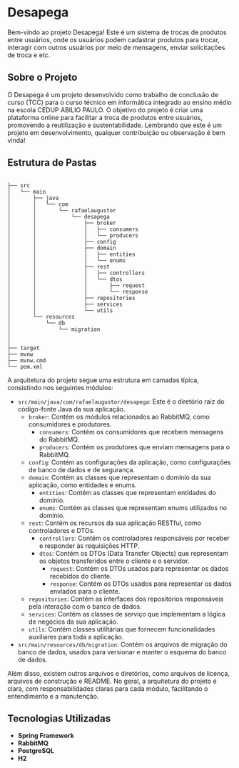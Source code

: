 # Desapega

Bem-vindo ao projeto Desapega! Este é um sistema de trocas de produtos entre usuários, onde os usuários podem cadastrar produtos para trocar, interagir com outros usuários por meio de mensagens, enviar solicitações de troca e etc.

## Sobre o Projeto 

O Desapega é um projeto desenvolvido como trabalho de conclusão de curso (TCC) para o curso técnico em informática integrado ao ensino médio na escola CEDUP ABILIO PAULO. O objetivo do projeto é criar uma plataforma online para facilitar a troca de produtos entre usuários, promovendo a reutilização e sustentabilidade. Lembrando que este é um projeto em desenvolvimento, qualquer contribuição ou observação é bem vinda!

## Estrutura de Pastas
```

├── src
│   └── main
│       ├── java
│       │   └── com
│       │       └── rafaelaugustor
│       │           └── desapega
│       │               ├── broker
│       │               │   ├── consumers
│       │               │   └── producers
│       │               ├── config
│       │               ├── domain
│       │               │   ├── entities
│       │               │   └── enums
│       │               ├── rest
│       │               │   ├── controllers 
│       │               │   └── dtos
│       │               │       ├── request
│       │               │       └── response
│       │               ├── repositories
│       │               ├── services
│       │               └── utils
│       └── resources
│           └── db
│               └── migration
│         
│         
├── target
├── mvnw
├── mvnw.cmd
└── pom.xml

```

A arquitetura do projeto segue uma estrutura em camadas típica, consistindo nos seguintes módulos:

- `src/main/java/com/rafaelaugustor/desapega`: Este é o diretório raiz do código-fonte Java da sua aplicação.
    - `broker`: Contém os módulos relacionados ao RabbitMQ, como consumidores e produtores.
        - `consumers`: Contém os consumidores que recebem mensagens do RabbitMQ.
        - `producers`: Contém os produtores que enviam mensagens para o RabbitMQ.
    - `config`: Contém as configurações da aplicação, como configurações de banco de dados e de segurança.
    - `domain`: Contém as classes que representam o domínio da sua aplicação, como entidades e enums.
        - `entities`: Contém as classes que representam entidades do domínio.
        - `enums`: Contém as classes que representam enums utilizados no domínio.
    - `rest`: Contém os recursos da sua aplicação RESTful, como controladores e DTOs.
        - `controllers`: Contém os controladores responsáveis por receber e responder às requisições HTTP.
        - `dtos`: Contém os DTOs (Data Transfer Objects) que representam os objetos transferidos entre o cliente e o servidor.
            - `request`: Contém os DTOs usados para representar os dados recebidos do cliente.
            - `response`: Contém os DTOs usados para representar os dados enviados para o cliente.
    - `repositories`: Contém as interfaces dos repositórios responsáveis pela interação com o banco de dados.
    - `services`: Contém as classes de serviço que implementam a lógica de negócios da sua aplicação.
    - `utils`: Contém classes utilitárias que fornecem funcionalidades auxiliares para toda a aplicação.
- `src/main/resources/db/migration`: Contém os arquivos de migração do banco de dados, usados para versionar e manter o esquema do banco de dados.

Além disso, existem outros arquivos e diretórios, como arquivos de licença, arquivos de construção e README. No geral, a arquitetura do projeto é clara, com responsabilidades claras para cada módulo, facilitando o entendimento e a manutenção.

## Tecnologias Utilizadas

- **Spring Framework**
- **RabbitMQ**
- **PostgreSQL**
- **H2**